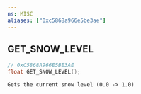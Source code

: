 ```yaml
---
ns: MISC
aliases: ["0xc5868a966e5be3ae"]
---
```

## GET_SNOW_LEVEL

```c
// 0xC5868A966E5BE3AE
float GET_SNOW_LEVEL();
```

```
Gets the current snow level (0.0 -> 1.0)
```
